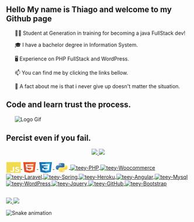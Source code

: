 ## Hello My name is Thiago and welcome to my Github page

<ul>

  👨‍💻 Student at Generation in training for becoming a java FullStack dev!

  🎓 I have a bachelor degree in Information System. 

  🖥️ Experience on PHP FullStack and WordPress.

  📫 You can find me by clicking the links bellow.

  📝 A fact about me is that i never give up doesn't matter the situation.
  
 
</ul>

## Code and learn trust the process.
<ul>
  <img src="https://github.com/teey-tech/teey-tech/blob/main/assets/@teey-tech.gif?raw=true" max-width="1000px" width="1000px" align="center" alt="Logo Gif"></img>
</ul>

## Percist even if you fail.
 <div align="center">
  <a href="https://github.com/teey-tech">
  <img height="150em" src="https://github-readme-stats.vercel.app/api?username=teey-tech&show_icons=true&theme=github_dark&include_all_commits=true&count_private=true"/>
  <img height="150em" src="https://github-readme-stats.vercel.app/api/top-langs/?username=teey-tech&layout=compact&langs_count=7&theme=github_dark"/>

  </div>
  <div style="display: inline_block"><br>
  <img  align="center" alt="teey-Js" height="30" width="40" src="https://raw.githubusercontent.com/devicons/devicon/master/icons/javascript/javascript-plain.svg">
  <img  align="center" alt="teey-HTML" height="30" width="40" src="https://raw.githubusercontent.com/devicons/devicon/master/icons/html5/html5-original.svg">
  <img  align="center" alt="teey-CSS" height="30" width="40" src="https://raw.githubusercontent.com/devicons/devicon/master/icons/css3/css3-original.svg">
  <img  align="center" alt="teey-Python" height="30" width="40" src="https://raw.githubusercontent.com/devicons/devicon/master/icons/python/python-original.svg">
  <img  align="center"  alt="teey-PHP"  height="30" width="40" src="https://cdn.jsdelivr.net/gh/devicons/devicon/icons/php/php-original.svg" />
  <img  align="center"  alt="teey-Woocommerce"  height="30" width="40" src="https://cdn.jsdelivr.net/gh/devicons/devicon/icons/woocommerce/woocommerce-original-wordmark.svg" />
  <img  align="center"  alt="teey-Laravel"  height="30" width="40" src="https://cdn.jsdelivr.net/gh/devicons/devicon/icons/laravel/laravel-plain-wordmark.svg" />
  <img  align="center"  alt="teey-Spring"  height="30" width="40" src="https://cdn.jsdelivr.net/gh/devicons/devicon/icons/spring/spring-original-wordmark.svg" />
  <img  align="center"  alt="teey-Heroku"  height="30" width="40" src="https://cdn.jsdelivr.net/gh/devicons/devicon/icons/heroku/heroku-plain-wordmark.svg" />
  <img  align="center"  alt="teey-Angular"  height="30" width="40" src="https://cdn.jsdelivr.net/gh/devicons/devicon/icons/angularjs/angularjs-original.svg" />
  <img  align="center"  alt="teey-Mysql"  height="30" width="40" src="https://cdn.jsdelivr.net/gh/devicons/devicon/icons/mysql/mysql-original-wordmark.svg" />
  <img  align="center"  alt="teey-WordPress"  height="30" width="40" src="https://cdn.jsdelivr.net/gh/devicons/devicon/icons/wordpress/wordpress-original.svg" />
  <img  align="center"  alt="teey-Jquery"  height="30" width="40" src="https://cdn.jsdelivr.net/gh/devicons/devicon/icons/jquery/jquery-original-wordmark.svg" />
  <img  align="center"  alt="teey-GitHub"  height="30" width="40" src="https://cdn.jsdelivr.net/gh/devicons/devicon/icons/github/github-original-wordmark.svg" />
  <img  align="center"  alt="teey-Bootstrap"  height="30" width="40"  src="https://cdn.jsdelivr.net/gh/devicons/devicon/icons/bootstrap/bootstrap-plain-wordmark.svg" />




</div>
    
   ##
    
  <div> 
   <a href="https://www.linkedin.com/in/thiago-batista-da-graca/" target="_blank"><img src="https://img.shields.io/badge/-LinkedIn-%230077B5?style=for-the-badge&logo=linkedin&logoColor=white" target="_blank"></a><a href=https://open.spotify.com/user/312q45wdr7u4mlojd4fzhcakllmi> <img src=https://img.shields.io/badge/Spotify-1ED760?&style=for-the-badge&logo=spotify&logoColor=white></a>

 ![Snake animation](https://github.com/teey-tech/teey-tech/blob/output/github-contribution-grid-snake.svg)
    
</div>
